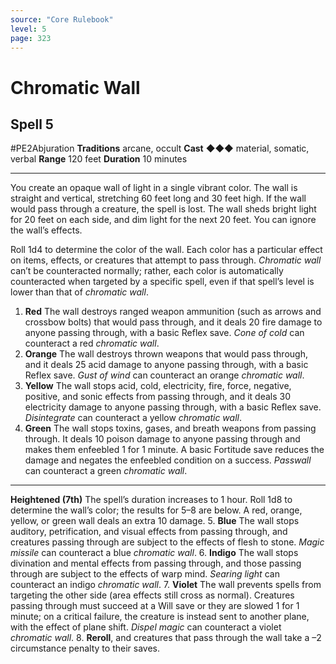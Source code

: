 ```yaml
---
source: "Core Rulebook"
level: 5
page: 323
---
```


# Chromatic Wall
## Spell 5
#PE2Abjuration 
**Traditions** arcane, occult
**Cast** ◆◆◆ material, somatic, verbal
**Range** 120 feet
**Duration** 10 minutes

-----
 

You create an opaque wall of light in a single vibrant color. The wall is straight and vertical, stretching 60 feet long and 30 feet high. If the wall would pass through a creature, the spell is lost. The wall sheds bright light for 20 feet on each side, and dim light for the next 20 feet. You can ignore the wall’s effects.

Roll 1d4 to determine the color of the wall. Each color has a particular effect on items, effects, or creatures that attempt to pass through. *Chromatic wall* can’t be counteracted normally; rather, each color is automatically counteracted when targeted by a specific spell, even if that spell’s level is lower than that of *chromatic wall*.
1. **Red** The wall destroys ranged weapon ammunition (such as arrows and crossbow bolts) that would pass through, and it deals 20 fire damage to anyone passing through, with a basic Reflex save. *Cone of cold* can counteract a red *chromatic wall*.
2. **Orange** The wall destroys thrown weapons that would pass through, and it deals 25 acid damage to anyone passing through, with a basic Reflex save. *Gust of wind* can counteract an orange *chromatic wall*.
3. **Yellow** The wall stops acid, cold, electricity, fire, force, negative, positive, and sonic effects from passing through, and it deals 30 electricity damage to anyone passing through, with a basic Reflex save. *Disintegrate* can counteract a yellow *chromatic wall*.
4. **Green** The wall stops toxins, gases, and breath weapons from passing through. It deals 10 poison damage to anyone passing through and makes them enfeebled 1 for 1 minute. A basic Fortitude save reduces the damage and negates the enfeebled condition on a success. *Passwall* can counteract a green *chromatic wall*.

---
**Heightened (7th)** The spell’s duration increases to 1 hour. Roll 1d8 to determine the wall’s color; the results for 5–8 are below. A red, orange, yellow, or green wall deals an extra 10 damage. 
5. **Blue** The wall stops auditory, petrification, and visual effects from passing through, and creatures passing through are subject to the effects of flesh to stone. *Magic missile* can counteract a blue *chromatic wall*.
6. **Indigo** The wall stops divination and mental effects from passing through, and those passing through are subject to the effects of warp mind. *Searing light* can counteract an indigo *chromatic wall*.
7. **Violet** The wall prevents spells from targeting the other side (area effects still cross as normal). Creatures passing through must succeed at a Will save or they are slowed 1 for 1 minute; on a critical failure, the creature is instead sent to another plane, with the effect of plane shift. *Dispel magic* can counteract a violet *chromatic wall*.
8. **Reroll**, and creatures that pass through the wall take a –2 circumstance penalty to their saves.
